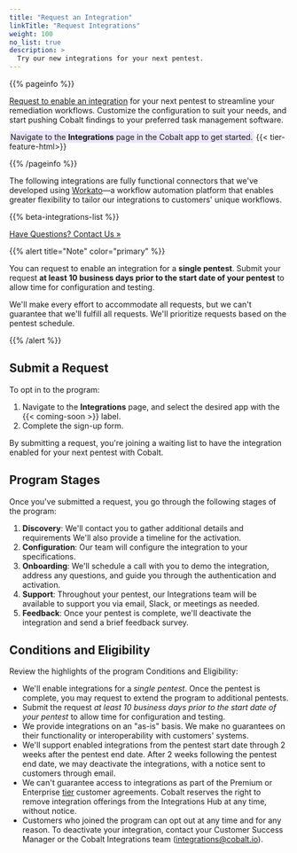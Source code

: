 ```yaml
---
title: "Request an Integration"
linkTitle: "Request Integrations"
weight: 100
no_list: true
description: >
  Try our new integrations for your next pentest.
---
```


{{% pageinfo %}}
<p><a href="#submit-a-request">Request to enable an integration</a> for your next pentest to streamline your remediation workflows. Customize the configuration to suit your needs, and start pushing Cobalt findings to your preferred task management software.</p><p><span style="background-color: #ECE6FA; padding: 2px;">Navigate to the <b>Integrations</b> page in the Cobalt app to get started.</span> {{< tier-feature-html>}}</p>
{{% /pageinfo %}}

The following integrations are fully functional connectors that we've developed using [Workato](https://www.workato.com/)—a workflow automation platform that enables greater flexibility to tailor our integrations to customers' unique workflows.

{{% beta-integrations-list %}}

<a class="btn btn-primary rounded" href="mailto:integrations@cobalt.io" target="_blank">Have Questions? Contact Us »</a>

{{% alert title="Note" color="primary" %}}
<p>You can request to enable an integration for a <b>single pentest</b>. Submit your request <b>at least 10 business days prior to the start date of your pentest</b> to allow time for configuration and testing.</p><p>We'll make every effort to accommodate all requests, but we can't guarantee that we'll fulfill all requests. We'll prioritize requests based on the pentest schedule.</p>
{{% /alert %}}

## Submit a Request

To opt in to the program:

1. Navigate to the **Integrations** page, and select the desired app with the {{< coming-soon >}} label.
1. Complete the sign-up form.

By submitting a request, you're joining a waiting list to have the integration enabled for your next pentest with Cobalt.

## Program Stages

Once you've submitted a request, you go through the following stages of the program:

1. **Discovery**: We'll contact you to gather additional details and requirements We'll also provide a timeline for the activation.
1. **Configuration**: Our team will configure the integration to your specifications.
1. **Onboarding**: We'll schedule a call with you to demo the integration, address any questions, and guide you through the authentication and activation.
1. **Support**: Throughout your pentest, our Integrations team will be available to support you via email, Slack, or meetings as needed.
1. **Feedback**: Once your pentest is complete, we'll deactivate the integration and send a brief feedback survey.

## Conditions and Eligibility

Review the highlights of the program Conditions and Eligibility:

- We'll enable integrations for a *single pentest*. Once the pentest is complete, you may request to extend the program to additional pentests.
- Submit the request *at least 10 business days prior to the start date of your pentest* to allow time for configuration and testing.
- We provide integrations on an "as-is" basis. We make no guarantees on their functionality or interoperability with customers' systems.
- We'll support enabled integrations from the pentest start date through 2 weeks after the pentest end date. After 2 weeks following the pentest end date, we may deactivate the integrations, with a notice sent to customers through email.
- We can't guarantee access to integrations as part of the Premium or Enterprise [tier](https://www.cobalt.io/pentest-pricing) customer agreements. Cobalt reserves the right to remove integration offerings from the Integrations Hub at any time, without notice.
- Customers who joined the program can opt out at any time and for any reason. To deactivate your integration, contact your Customer Success Manager or the Cobalt Integrations team (integrations@cobalt.io).
